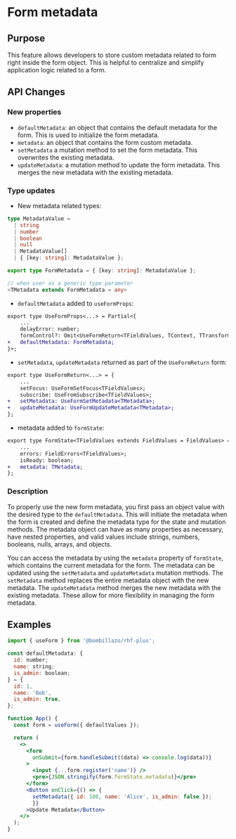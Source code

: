 # Form metadata

## Purpose

This feature allows developers to store custom metadata related to form right inside the form object. This is helpful to centralize and simplify application logic related to a form.

## API Changes

### New properties

- `defaultMetadata`: an object that contains the default metadata for the form. This is used to initialize the form metadata.
- `metadata`: an object that contains the form custom metadata.
- `setMetadata` a mutation method to set the form metadata. This overwrites the existing metadata.
- `updateMetadata`: a mutation method to update the form metadata. This merges the new metadata with the existing metadata.

### Type updates

- New metadata related types:

```ts
type MetadataValue =
  | string
  | number
  | boolean
  | null
  | MetadataValue[]
  | { [key: string]: MetadataValue };

export type FormMetadata = { [key: string]: MetadataValue };

// when user as a generic type parameter
<TMetadata extends FormMetadata = any>
```

- `defaultMetadata` added to `useFormProps`:

```diff
export type UseFormProps<...> = Partial<{
    ...
    delayError: number;
    formControl?: Omit<UseFormReturn<TFieldValues, TContext, TTransformedValues>, 'formState'>;
+   defaultMetadata: FormMetadata;
}>;
```

- `setMetadata`, `updateMetadata` returned as part of the `UseFormReturn` form:

```diff
export type UseFormReturn<...> = {
    ...
    setFocus: UseFormSetFocus<TFieldValues>;
    subscribe: UseFromSubscribe<TFieldValues>;
+   setMetadata: UseFormSetMetadata<TMetadata>;
+   updateMetadata: UseFormUpdateMetadata<TMetadata>;
};
```

- metadata added to `formState`:

```diff
export type FormState<TFieldValues extends FieldValues = FieldValues> = {
    ...
    errors: FieldErrors<TFieldValues>;
    isReady: boolean;
+   metadata: TMetadata;
};
```

### Description

To properly use the new form metadata, you first pass an object value with the desired type to the `defaultMetadata`. This will initiate the metadata when the form is created and define the metadata type for the state and mutation methods. The metadata object can have as many properties as necessary, have nested properties, and valid values include strings, numbers, booleans, nulls, arrays, and objects.

You can access the metadata by using the `metadata` property of `formState`, which contains the current metadata for the form. The metadata can be updated using the `setMetadata` and `updateMetadata` mutation methods.
The `setMetadata` method replaces the entire metadata object with the new metadata. The `updateMetadata` method merges the new metadata with the existing metadata. These allow for more flexibility in managing the form metadata.

## Examples

```jsx
import { useForm } from '@bombillazo/rhf-plus';

const defaultMetadata: {
  id: number;
  name: string;
  is_admin: boolean;
} = {
  id: 1,
  name: 'Bob',
  is_admin: true,
};

function App() {
  const form = useForm({ defaultValues });

  return (
    <>
      <form
        onSubmit={form.handleSubmit((data) => console.log(data))}
      >
        <input {...form.register('name')} />
        <pre>{JSON.stringify(form.formState.metadata)}</pre>
      </form>
      <Button onClick={() => {
        setMetadata({ id: 100, name: 'Alice', is_admin: false });
        }}
      >Update Metadata</Button>
    </>
  );
}
```
